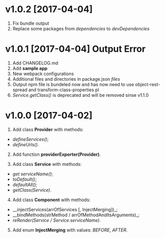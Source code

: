 # v1.0.2 [2017-04-04]
1. Fix bundle output
2. Replace some packages from _dependencies_ to _devDependencies_

# v1.0.1 [2017-04-04] __Output Error__
1. Add CHANGELOG.md
2. Add __sample app__
3. New webpack configurations
4. Additional files and directories in package.json _files_
5. Output npm file is bundeled now and has now need to use object-rest-spread and transform-class-properties pl
6. _Service.getClass()_ is deprecated and will be removed sinse v1.1.0

# v1.0.0 [2017-04-02]
1. Add class __Provider__ with methods:
 * _defineServices()_;
 * _defineUrls()_.
 
2. Add function __providerExporter(Provider)__.
 
3. Add class __Service__ with methods:
 * _get serviceName()_;
 * _toDefault()_;
 * _defaultAll()_;
 * _getClass(Service)_.
 
4. Add class __Component__ with methods:
 * __injectServices(arrOfServices [, InjectMerging])_;
 * __bindMethods(strMethod / arrOfMethodAndItsArguments)_;
 * _reRender(Service / Service.serviceName)_.
 
5. Add enum __InjectMerging__ with values: _BEFORE_, _AFTER_. 